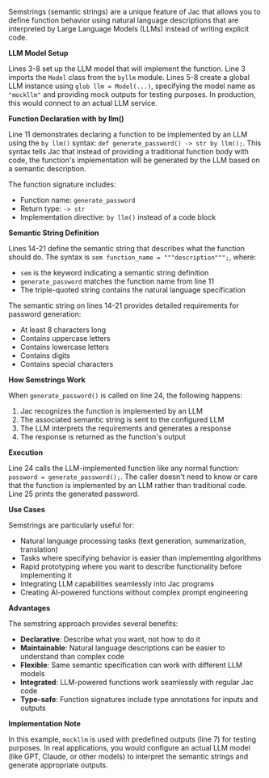 Semstrings (semantic strings) are a unique feature of Jac that allows you to define function behavior using natural language descriptions that are interpreted by Large Language Models (LLMs) instead of writing explicit code.

**LLM Model Setup**

Lines 3-8 set up the LLM model that will implement the function. Line 3 imports the `Model` class from the `byllm` module. Lines 5-8 create a global LLM instance using `glob llm = Model(...)`, specifying the model name as `"mockllm"` and providing mock outputs for testing purposes. In production, this would connect to an actual LLM service.

**Function Declaration with by llm()**

Line 11 demonstrates declaring a function to be implemented by an LLM using the `by llm()` syntax: `def generate_password() -> str by llm();`. This syntax tells Jac that instead of providing a traditional function body with code, the function's implementation will be generated by the LLM based on a semantic description.

The function signature includes:
- Function name: `generate_password`
- Return type: `-> str`
- Implementation directive: `by llm()` instead of a code block

**Semantic String Definition**

Lines 14-21 define the semantic string that describes what the function should do. The syntax is `sem function_name = """description""";`, where:
- `sem` is the keyword indicating a semantic string definition
- `generate_password` matches the function name from line 11
- The triple-quoted string contains the natural language specification

The semantic string on lines 14-21 provides detailed requirements for password generation:
- At least 8 characters long
- Contains uppercase letters
- Contains lowercase letters
- Contains digits
- Contains special characters

**How Semstrings Work**

When `generate_password()` is called on line 24, the following happens:
1. Jac recognizes the function is implemented by an LLM
2. The associated semantic string is sent to the configured LLM
3. The LLM interprets the requirements and generates a response
4. The response is returned as the function's output

**Execution**

Line 24 calls the LLM-implemented function like any normal function: `password = generate_password();`. The caller doesn't need to know or care that the function is implemented by an LLM rather than traditional code. Line 25 prints the generated password.

**Use Cases**

Semstrings are particularly useful for:
- Natural language processing tasks (text generation, summarization, translation)
- Tasks where specifying behavior is easier than implementing algorithms
- Rapid prototyping where you want to describe functionality before implementing it
- Integrating LLM capabilities seamlessly into Jac programs
- Creating AI-powered functions without complex prompt engineering

**Advantages**

The semstring approach provides several benefits:
- **Declarative**: Describe what you want, not how to do it
- **Maintainable**: Natural language descriptions can be easier to understand than complex code
- **Flexible**: Same semantic specification can work with different LLM models
- **Integrated**: LLM-powered functions work seamlessly with regular Jac code
- **Type-safe**: Function signatures include type annotations for inputs and outputs

**Implementation Note**

In this example, `mockllm` is used with predefined outputs (line 7) for testing purposes. In real applications, you would configure an actual LLM model (like GPT, Claude, or other models) to interpret the semantic strings and generate appropriate outputs.
